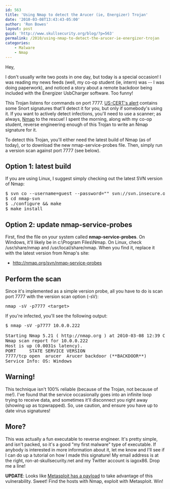 ```yaml
---
id: 563
title: 'Using Nmap to detect the Arucer (ie, Energizer) Trojan'
date: '2010-03-08T13:43:43-05:00'
author: 'Ron Bowes'
layout: post
guid: 'http://www.skullsecurity.org/blog/?p=563'
permalink: /2010/using-nmap-to-detect-the-arucer-ie-energizer-trojan
categories:
    - Malware
    - Nmap
---
```


Hey,

I don't usually write two posts in one day, but today is a special occasion! I was reading my news feeds (well, my co-op student (ie, intern) was -- I was doing paperwork), and noticed a story about a remote backdoor being included with the Energizer UsbCharger software</a>. Too funny! 
<!--more-->
This Trojan listens for commands on port 7777. <a href='http://www.kb.cert.org/vuls/id/154421'>US-CERT's alert</a> contains some Snort signatures that'll detect it for you, but only if somebody's using it. If you want to actively detect infections, you'll need to use a scanner; as always, <a href='http://nmap.org'>Nmap</a> to the rescue! I spent the morning, along with my co-op student, reverse engineering enough of this Trojan to write an Nmap signature for it. 

To detect this Trojan, you'll either need the latest build of Nmap (as of today), or to download the new nmap-service-probes file. Then, simply run a version scan against port 7777 (see below).

<h2>Option 1: latest build</h2>
If you are using Linux, I suggest simply checking out the latest SVN version of Nmap:
<pre>$ svn co --username=guest --password="" svn://svn.insecure.org/nmap ./nmap-svn
$ cd nmap-svn
$ ./configure && make
$ make install</pre>

<h2>Option 2: update nmap-service-probes</h2>
First, find the file on your system called <strong>nmap-service-probes</strong>. On Windows, it'll likely be in c:\Program Files\Nmap. On Linux, check /usr/share/nmap and /usr/local/share/nmap. When you find it, replace it with the latest version from Nmap's site:
<ul>
<li><a href='http://nmap.org/svn/nmap-service-probes'>http://nmap.org/svn/nmap-service-probes</a></li>
</ul>

<h2>Perform the scan</h2>
Since it's implemented as a simple version probe, all you have to do is scan port 7777 with the version scan option (-sV):
<pre>nmap -sV -p7777 &lt;target&gt;</pre>

If you're infected, you'll see the following output:
<pre>$ nmap -sV -p7777 10.0.0.222

Starting Nmap 5.21 ( http://nmap.org ) at 2010-03-08 12:39 CST
Nmap scan report for 10.0.0.222
Host is up (0.0031s latency).
PORT     STATE SERVICE VERSION
7777/tcp open  arucer  Arucer backdoor (**BACKDOOR**)
Service Info: OS: Windows
</pre>

<h2>Warning!</h2>
This technique isn't 100% reliable (because of the Trojan, not because of me!). I've found that the service occasionally goes into an infinite loop trying to receive data, and sometimes it'll disconnect you right away (showing up as tcpwrapped). So, use caution, and ensure you have up to date virus signatures!

<h2>More?</h2>
This was actually a fun executable to reverse engineer. It's pretty simple, and isn't packed, so it's a good "my first malware" type of executable. If anybody is interested in more information about it, let me know and I'll see if I can do up a tutorial on how I made this signature! My email address is at the right, ron-at-skullsecurity.net and my Twitter account is iagox86. Drop me a line!

<strong>UPDATE</strong>: Looks like <a href='http://blog.metasploit.com/2010/03/locate-and-exploit-energizer-trojan.html'>Metasploit has a payload</a> to take advantage of this vulnerability. Sweet! Find the hosts with Nmap, exploit with Metasploit. Win!
